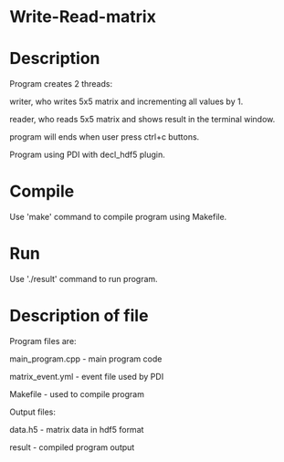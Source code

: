 # Write-Read-matrix

Description
===

Program creates 2 threads:

writer, who writes 5x5 matrix and incrementing all values by 1.

reader, who reads 5x5 matrix and shows result in the terminal window.

program will ends when user press ctrl+c buttons.

Program using PDI with decl_hdf5 plugin.


Compile
===
Use 'make' command to compile program using Makefile.

Run
===
Use './result' command to run program. 

Description of file
===
Program files are:

main_program.cpp - main program code

matrix_event.yml - event file used by PDI

Makefile - used to compile program

Output files:

data.h5 - matrix data in hdf5 format

result - compiled program output

